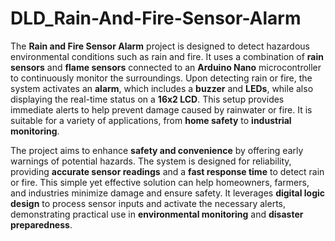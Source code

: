 # DLD_Rain-And-Fire-Sensor-Alarm
The **Rain and Fire Sensor Alarm** project is designed to detect hazardous environmental conditions such as rain and fire. It uses a combination of **rain sensors** and **flame sensors** connected to an **Arduino Nano** microcontroller to continuously monitor the surroundings. Upon detecting rain or fire, the system activates an **alarm**, which includes a **buzzer** and **LEDs**, while also displaying the real-time status on a **16x2 LCD**. This setup provides immediate alerts to help prevent damage caused by rainwater or fire. It is suitable for a variety of applications, from **home safety** to **industrial monitoring**.

The project aims to enhance **safety and convenience** by offering early warnings of potential hazards. The system is designed for reliability, providing **accurate sensor readings** and a **fast response time** to detect rain or fire. This simple yet effective solution can help homeowners, farmers, and industries minimize damage and ensure safety. It leverages **digital logic design** to process sensor inputs and activate the necessary alerts, demonstrating practical use in **environmental monitoring** and **disaster preparedness**.
